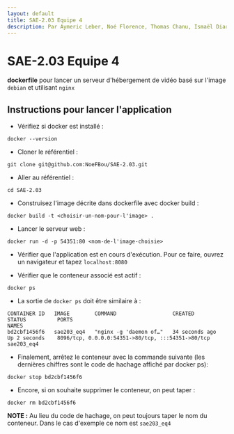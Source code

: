 ```yaml
---
layout: default
title: SAE-2.03 Equipe 4
description: Par Aymeric Leber, Noé Florence, Thomas Chanu, Ismaël Diarra 
---
```



# SAE-2.03 Equipe 4

**dockerfile** pour lancer un serveur d'hébergement de vidéo basé sur l'image ```debian``` et utilisant ```nginx```


## Instructions pour lancer l'application

- Vérifiez si docker est installé :
```shell
docker --version
```

- Cloner le référentiel :
 ```shell
git clone git@github.com:NoeFBou/SAE-2.03.git
```

- Aller au référentiel :
```shell
cd SAE-2.03
```

- Construisez l'image décrite dans dockerfile avec docker build : 
```shell
docker build -t <choisir-un-nom-pour-l'image> .
```

- Lancer le serveur web :
```shell
docker run -d -p 54351:80 <nom-de-l'image-choisie>
```

- Vérifier que l'application est en cours d'exécution. Pour ce faire, ouvrez un navigateur et tapez ```localhost:8080```

- Vérifier que le conteneur associé est actif :
```shell
docker ps
```

- La sortie de ```docker ps``` doit être similaire à :
```shell
CONTAINER ID   IMAGE        COMMAND                  CREATED          STATUS          PORTS                                               NAMES
bd2cbf1456f6   sae203_eq4   "nginx -g 'daemon of…"   34 seconds ago   Up 2 seconds    8096/tcp, 0.0.0.0:54351->80/tcp, :::54351->80/tcp   sae203_eq4
```

- Finalement, arrêtez le conteneur avec la commande suivante (les dernières chiffres sont le code de hachage affiché par docker ps):
```shell
docker stop bd2cbf1456f6
```

- Encore, si on souhaite supprimer le conteneur, on peut taper :
```shell
docker rm bd2cbf1456f6
```

**NOTE :** Au lieu du code de hachage, on peut toujours taper le nom du conteneur. Dans le cas d'exemple ce nom est ```sae203_eq4```


